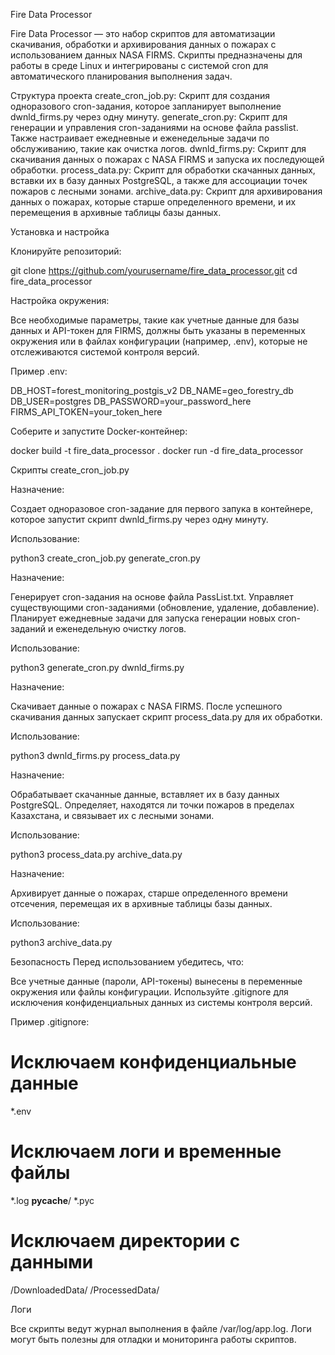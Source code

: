 Fire Data Processor

Fire Data Processor — это набор скриптов для автоматизации скачивания, обработки и архивирования данных о пожарах с использованием данных NASA FIRMS. Скрипты предназначены для работы в среде Linux и интегрированы с системой cron для автоматического планирования выполнения задач.

Структура проекта
create_cron_job.py: Скрипт для создания одноразового cron-задания, которое запланирует выполнение dwnld_firms.py через одну минуту.
generate_cron.py: Скрипт для генерации и управления cron-заданиями на основе файла passlist. Также настраивает ежедневные и еженедельные задачи по обслуживанию, такие как очистка логов.
dwnld_firms.py: Скрипт для скачивания данных о пожарах с NASA FIRMS и запуска их последующей обработки.
process_data.py: Скрипт для обработки скачанных данных, вставки их в базу данных PostgreSQL, а также для ассоциации точек пожаров с лесными зонами.
archive_data.py: Скрипт для архивирования данных о пожарах, которые старше определенного времени, и их перемещения в архивные таблицы базы данных.

Установка и настройка

Клонируйте репозиторий:

git clone https://github.com/yourusername/fire_data_processor.git
cd fire_data_processor

Настройка окружения:

Все необходимые параметры, такие как учетные данные для базы данных и API-токен для FIRMS, должны быть указаны в переменных окружения или в файлах конфигурации (например, .env), которые не отслеживаются системой контроля версий.

Пример .env:

DB_HOST=forest_monitoring_postgis_v2
DB_NAME=geo_forestry_db
DB_USER=postgres
DB_PASSWORD=your_password_here
FIRMS_API_TOKEN=your_token_here

Соберите и запустите Docker-контейнер:

docker build -t fire_data_processor .
docker run -d fire_data_processor

Скрипты
create_cron_job.py

Назначение:

Создает одноразовое cron-задание для первого запука в контейнере, которое запустит скрипт dwnld_firms.py через одну минуту.

Использование:

python3 create_cron_job.py
generate_cron.py

Назначение:

Генерирует cron-задания на основе файла PassList.txt.
Управляет существующими cron-заданиями (обновление, удаление, добавление).
Планирует ежедневные задачи для запуска генерации новых cron-заданий и еженедельную очистку логов.

Использование:

python3 generate_cron.py
dwnld_firms.py

Назначение:

Скачивает данные о пожарах с NASA FIRMS.
После успешного скачивания данных запускает скрипт process_data.py для их обработки.

Использование:

python3 dwnld_firms.py
process_data.py

Назначение:

Обрабатывает скачанные данные, вставляет их в базу данных PostgreSQL.
Определяет, находятся ли точки пожаров в пределах Казахстана, и связывает их с лесными зонами.

Использование:

python3 process_data.py
archive_data.py

Назначение:

Архивирует данные о пожарах, старше определенного времени отсечения, перемещая их в архивные таблицы базы данных.

Использование:

python3 archive_data.py

Безопасность
Перед использованием убедитесь, что:

Все учетные данные (пароли, API-токены) вынесены в переменные окружения или файлы конфигурации.
Используйте .gitignore для исключения конфиденциальных данных из системы контроля версий.

Пример .gitignore:

# Исключаем конфиденциальные данные
*.env

# Исключаем логи и временные файлы
*.log
__pycache__/
*.pyc

# Исключаем директории с данными
/DownloadedData/
/ProcessedData/

Логи

Все скрипты ведут журнал выполнения в файле /var/log/app.log. Логи могут быть полезны для отладки и мониторинга работы скриптов.